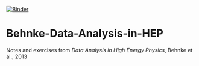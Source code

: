 [![Binder](http://mybinder.org/badge.svg)](http://mybinder.org/repo/matthewfeickert/Behnke-Data-Analysis-in-HEP)
# Behnke-Data-Analysis-in-HEP
Notes and exercises from *Data Analysis in High Energy Physics*, Behnke et al., 2013
